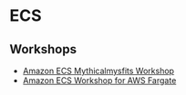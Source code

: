 # ECS

## Workshops

* [Amazon ECS Mythicalmysfits Workshop](https://github.com/aws-samples/amazon-ecs-mythicalmysfits-workshop)
* [Amazon ECS Workshop for AWS Fargate](https://ecsworkshop.com/)

